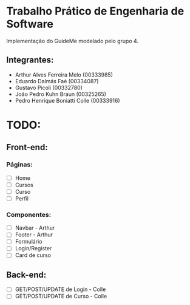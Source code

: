 # Trabalho Prático de Engenharia de Software

Implementação do GuideMe modelado pelo grupo 4.

## Integrantes:
- Arthur Alves Ferreira Melo (00333985)
- Eduardo Dalmás Faé (00334087)
- Gustavo Picoli (00332780)
- João Pedro Kuhn Braun (00325265)
- Pedro Henrique Boniatti Colle (00333916)

# TODO:

## Front-end:

### Páginas:
- [ ] Home
- [ ] Cursos
- [ ] Curso
- [ ] Perfil

### Componentes:
- [ ] Navbar - Arthur
- [ ] Footer - Arthur
- [ ] Formulário
- [ ] Login/Register
- [ ] Card de curso

## Back-end:
- [ ] GET/POST/UPDATE de Login - Colle
- [ ] GET/POST/UPDATE de Curso - Colle
